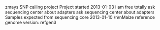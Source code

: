 zmays SNP calling project
Project started 2013-01-03
i am free totally
ask sequencing center about adapters
ask sequencing center about adapters
Samples expected from sequencing core 2013-01-10
\n\nMaize reference genome version: refgen3
